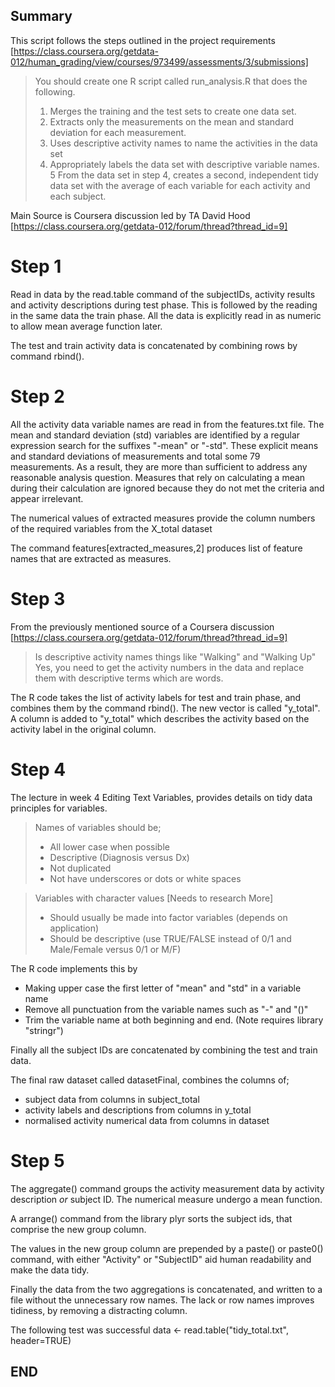## Summary 
This script follows the steps outlined in the project requirements 
[https://class.coursera.org/getdata-012/human_grading/view/courses/973499/assessments/3/submissions]

> You should create one R script called run_analysis.R that does the following. 
> 1. Merges the training and the test sets to create one data set.
> 2. Extracts only the measurements on the mean and standard deviation for each measurement. 
> 3. Uses descriptive activity names to name the activities in the data set
> 4. Appropriately labels the data set with descriptive variable names. 
> 5 From the data set in step 4, creates a second, independent tidy data set with the average of each variable for each activity and each subject.

Main Source is Coursera discussion led by TA David Hood
[https://class.coursera.org/getdata-012/forum/thread?thread_id=9]
 

# Step 1
Read in data by the read.table command of the subjectIDs, activity results and activity
descriptions during test phase.
This is followed by the reading in the same data the train phase.
All the data is explicitly read in as numeric to allow mean average function later.

The test and train activity data is concatenated by combining rows by command rbind().


# Step 2
All the activity data variable names are read in from the features.txt file.
The  mean and standard deviation (std) variables are identified by a regular expression 
search for the suffixes "-mean" or "-std". These explicit means and standard deviations
of measurements and total some 79 measurements.
As a result, they are more than sufficient to address any reasonable analysis question.
Measures that rely on calculating a mean during their calculation are ignored because 
they do not met the criteria and appear irrelevant.

The numerical values of extracted measures provide the column numbers of the required 
variables from the X_total dataset 

The command features[extracted_measures,2]  produces list of feature names that are
extracted as measures. 


# Step 3 
From the previously mentioned source of a Coursera discussion 
[https://class.coursera.org/getdata-012/forum/thread?thread_id=9]

>Is descriptive activity names things like "Walking" and "Walking Up"
>Yes, you need to get the activity numbers in the data and replace them with descriptive terms which are words.

The R code takes the list of activity labels for test and train phase, and combines them 
by the command rbind(). The new vector is called "y_total".
A column is added to "y_total" which describes the activity based on the activity label
in the original column.


# Step 4
The lecture in week 4 Editing Text Variables, provides details on tidy data principles
for variables. 

> Names of variables should be;
> - All lower case when possible
> - Descriptive (Diagnosis versus Dx)
> - Not duplicated
> - Not have underscores or dots or white spaces

> Variables with character values [Needs to research More]
> - Should usually be made into factor variables (depends on application)
> - Should be descriptive (use TRUE/FALSE instead of 0/1 and Male/Female versus 0/1 or M/F)

The R code implements this by 
 - Making upper case the first letter of "mean" and "std" in a variable name
 - Remove all punctuation from the variable names such as "-" and "()"
 - Trim the variable name at both beginning and end. (Note requires library "stringr")
 
Finally all the subject IDs are concatenated by combining the test and train data.

The final raw dataset called datasetFinal, combines the columns of;
 - subject data from columns in subject_total
 - activity labels and descriptions from columns in y_total
 - normalised activity numerical data from columns in dataset


# Step 5
The aggregate() command groups the activity measurement data by activity 
description *or* subject ID. The numerical measure undergo a mean function.

A arrange() command from the library plyr sorts the subject ids, that comprise the 
new group column.

The values in the new group column are prepended by a paste() or paste0() command, with 
either "Activity" or "SubjectID" aid human readability and make the data tidy. 

Finally the data from the two aggregations is concatenated, and written to a file 
without the unnecessary row names. The lack or row names improves tidiness, by removing a
distracting column.

The following test was successful
data  <- read.table("tidy_total.txt", header=TRUE)

END
---